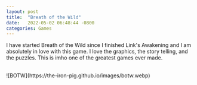 ```yaml
---
layout: post
title:  "Breath of the Wild"
date:   2022-05-02 06:48:44 -0800
categories: Games
---
```

I have started Breath of the Wild since I finished Link's Awakening and I am absolutely in love with this game. 
I love the graphics, the story telling, and the puzzles. This is imho one of the greatest games ever made. 

<br>
![BOTW](https://the-iron-pig.github.io/images/botw.webp)

 

